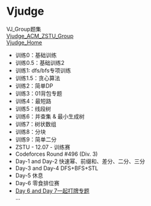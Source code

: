 # Vjudge
VJ_Group题集  
[Vjudge_ACM_ZSTU_Group](https://vjudge.net/group/zstu)  
[Vjudge_Home](https://vjudge.net/)  

- 训练0：基础训练  
- 训练0.5：基础训练2  
- 训练1: dfs/bfs专项训练  
- 训练1.5：贪心算法  
- 训练2：简单DP  
- 训练3：01背包专题  
- 训练4：最短路  
- 训练5：线段树  
- 训练6：并查集 & 最小生成树  
- 训练7：树状数组  
- 训练8：分块   
- 训练9：简单二分   
- ZSTU - 12.07 - 训练赛  
- Codeforces Round #496 (Div. 3)  
- Day-1 and Day-2 快速幂、前缀和、差分、二分、三分  
- Day-3 and Day-4 DFS+BFS+STL  
- Day-5  休息  
- Day-6 零食排位赛  
- [Day 6 and Day 7一起打牌专题](https://github.com/Jokernolove/Vjudge/tree/master/%E4%B8%80%E8%B5%B7%E6%89%93%E7%89%8C%E4%B8%93%E9%A2%98)  
...
